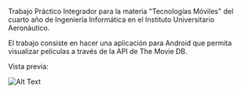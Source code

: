 Trabajo Práctico Integrador para la materia "Tecnologías Móviles" del cuarto año de Ingeniería Informática en el Instituto Universitario Aeronáutico.

El trabajo consiste en hacer una aplicación para Android que permita visualizar películas a través de la API de The Movie DB. 

Vista previa: 

![Alt Text](https://media.giphy.com/media/vFKqnCdLPNOKc/giphy.gif)

